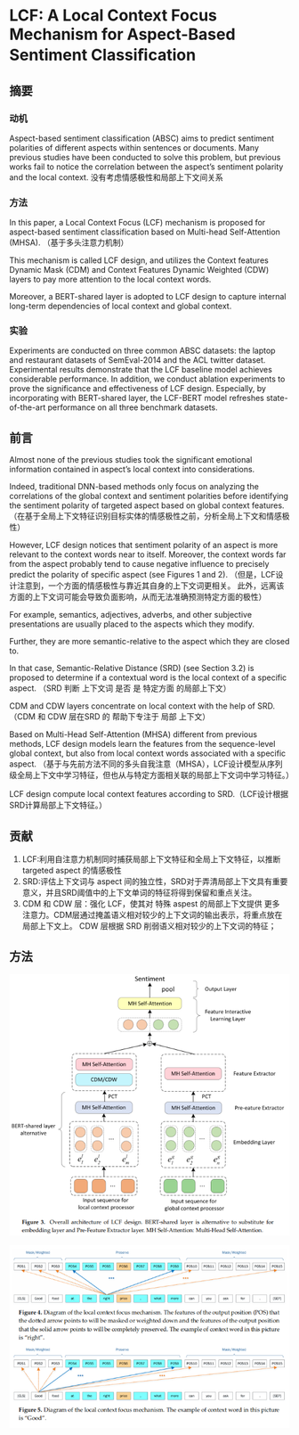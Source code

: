 # LCF: A Local Context Focus Mechanism for Aspect-Based Sentiment Classiﬁcation

## 摘要

### 动机

Aspect-based sentiment classification (ABSC) aims to predict sentiment polarities of different aspects within sentences or documents. Many previous studies have been conducted to solve this problem, but previous works fail to notice the correlation between the aspect’s sentiment polarity and the local context.
没有考虑情感极性和局部上下文间关系

### 方法

 In this paper, a Local Context Focus (LCF) mechanism is proposed for aspect-based sentiment classification based on Multi-head Self-Attention (MHSA). （基于多头注意力机制）
 
 This mechanism is called LCF design, and utilizes the Context features Dynamic Mask (CDM) and Context Features Dynamic Weighted (CDW) layers to pay more attention to the local context words. 
 
 Moreover, a BERT-shared layer is adopted to LCF design to capture internal long-term dependencies of local context and global context. 
 
 ### 实验
 
 Experiments are conducted on three common ABSC datasets: the laptop and restaurant datasets of SemEval-2014 and the ACL twitter dataset. Experimental results demonstrate that the LCF baseline model achieves considerable performance. In addition, we conduct ablation experiments to prove the significance and effectiveness of LCF design. Especially, by incorporating with BERT-shared layer, the LCF-BERT model refreshes state-of-the-art performance on all three benchmark datasets.


 ## 前言

 Almost none of the previous studies took the significant emotional information contained in aspect’s local context into considerations. 
 
 Indeed, traditional DNN-based methods only focus on analyzing the correlations of the global context and sentiment polarities before identifying the sentiment polarity of targeted aspect based on global context features. 
 （在基于全局上下文特征识别目标实体的情感极性之前，分析全局上下文和情感极性）
 
 However, LCF design notices that sentiment polarity of an aspect is more relevant to the context words near to itself. Moreover, the context words far from the aspect probably tend to cause negative influence to precisely predict the polarity of specific aspect (see Figures 1 and 2). 
 （但是，LCF设计注意到，一个方面的情感极性与靠近其自身的上下文词更相关。 此外，远离该方面的上下文词可能会导致负面影响，从而无法准确预测特定方面的极性）
 
 For example, semantics, adjectives, adverbs, and other subjective presentations are usually placed to the aspects which they modify. 
 
 Further, they are more semantic-relative to the aspect which they are closed to. 
 
 In that case, Semantic-Relative Distance (SRD) (see Section 3.2) is proposed to determine if a contextual word is the local context of a specific aspect. 
 （SRD 判断 上下文词 是否 是 特定方面 的局部上下文）
 
 CDM and CDW layers concentrate on local context with the help of SRD. 
 （CDM 和 CDW 层在SRD 的 帮助下专注于 局部 上下文）

 Based on Multi-Head Self-Attention (MHSA) different from previous methods, LCF design models learn the features from the sequence-level global context, but also from local context words associated with a specific aspect. （基于与先前方法不同的多头自我注意（MHSA），LCF设计模型从序列级全局上下文中学习特征，但也从与特定方面相关联的局部上下文词中学习特征。）
 
 LCF design compute local context features according to SRD.（LCF设计根据SRD计算局部上下文特征。）


 ## 贡献

 1. LCF:利用自注意力机制同时捕获局部上下文特征和全局上下文特征，以推断 targeted aspect 的情感极性
 2. SRD:评估上下文词与 aspect 间的独立性，SRD对于弄清局部上下文具有重要意义，并且SRD阈值中的上下文单词的特征将得到保留和重点关注。
 3. CDM 和 CDW 层：强化 LCF，使其对 特殊 aspest 的局部上下文提供 更多 注意力。CDM层通过掩盖语义相对较少的上下文词的输出表示，将重点放在局部上下文上。 CDW 层根据 SRD 削弱语义相对较少的上下文词的特征；

## 方法

![](img/fig3.png)

![](img/fig4.png)